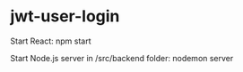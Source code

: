 # jwt-user-login

Start React: 
  npm start
  
Start Node.js server in /src/backend folder:
  nodemon server
